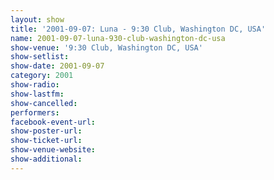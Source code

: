 ```yaml
---
layout: show
title: '2001-09-07: Luna - 9:30 Club, Washington DC, USA'
name: 2001-09-07-luna-930-club-washington-dc-usa
show-venue: '9:30 Club, Washington DC, USA'
show-setlist: 
show-date: 2001-09-07
category: 2001
show-radio: 
show-lastfm: 
show-cancelled: 
performers: 
facebook-event-url: 
show-poster-url: 
show-ticket-url: 
show-venue-website: 
show-additional: 
---
```


